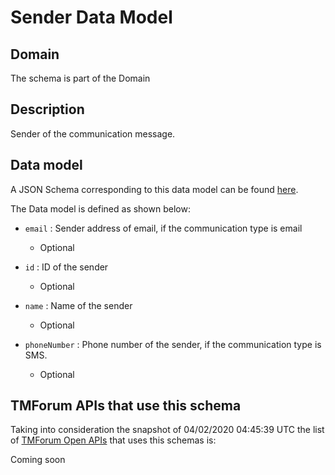 # Sender Data Model

## Domain

The  schema is part of the  Domain

## Description

Sender of the communication message.

## Data model

A JSON Schema corresponding to this data model can be found
[here](https://github.com/tmforum-rand/schemas/blob/candidates/Common/Sender.schema.json).

The Data model is defined as shown below:
- `email` : Sender address of email, if the communication type is email

  - Optional

- `id` : ID of the sender

  - Optional

- `name` : Name of the sender

  - Optional

- `phoneNumber` : Phone number of the sender, if the communication type is SMS.

  - Optional





## TMForum APIs that use this schema

Taking into consideration the snapshot of 04/02/2020 04:45:39 UTC the list of [TMForum Open APIs](https://www.tmforum.org/open-apis/) that uses this schemas is:

Coming soon